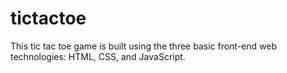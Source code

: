 # tictactoe
This tic tac toe game is built using the three basic front-end web technologies: HTML, CSS, and JavaScript.
